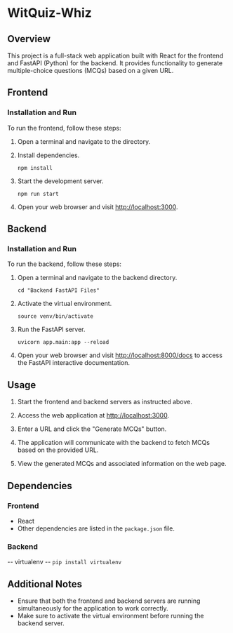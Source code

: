 
# WitQuiz-Whiz

## Overview

This project is a full-stack web application built with React for the frontend and FastAPI (Python) for the backend. It provides functionality to generate multiple-choice questions (MCQs) based on a given URL.

## Frontend

### Installation and Run

To run the frontend, follow these steps:

1. Open a terminal and navigate to the directory.

2. Install dependencies.
   ```
   npm install
   ```

3. Start the development server.
   ```
   npm run start
   ```

4. Open your web browser and visit [http://localhost:3000](http://localhost:3000).

## Backend

### Installation and Run

To run the backend, follow these steps:

1. Open a terminal and navigate to the backend directory.
   ```
   cd "Backend FastAPI Files"
   ```

2. Activate the virtual environment.
   ```
   source venv/bin/activate
   ```

3. Run the FastAPI server.
   ```
   uvicorn app.main:app --reload
   ```

4. Open your web browser and visit [http://localhost:8000/docs](http://localhost:8000/docs) to access the FastAPI interactive documentation.

## Usage

1. Start the frontend and backend servers as instructed above.

2. Access the web application at [http://localhost:3000](http://localhost:3000).

3. Enter a URL and click the "Generate MCQs" button.

4. The application will communicate with the backend to fetch MCQs based on the provided URL.

5. View the generated MCQs and associated information on the web page.

## Dependencies

### Frontend

- React
- Other dependencies are listed in the `package.json` file.

### Backend
-- virtualenv
-- `pip install virtualenv`

## Additional Notes

- Ensure that both the frontend and backend servers are running simultaneously for the application to work correctly.
- Make sure to activate the virtual environment before running the backend server.

